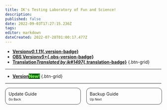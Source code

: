 ```yaml
---
title: IK's Testing Laboratory of Fun and Science!
description: 
published: false
date: 2022-09-03T17:27:15.236Z
tags: 
editor: markdown
dateCreated: 2022-07-28T01:00:17.477Z
---
```


* [**Version*v0.1.11*{.version-badge}**]()
* [**OBS Version*v5+*{.obs-version-badge}**]()
* [**Translation*Translated by ik#1497*{.translation-badge}**]()
{.btn-grid}

---

* [**Version<span class="version-badge" style="color: #9aff67!important; background-color: #006906!important;">New!</span>**]()
{.btn-grid}

---

<div id="lower-grid" style="display: grid; grid-template-columns: 1fr 1fr; grid-gap: 20px;"><a id="lower-grid-border" style="border: 1px solid #333333; border-radius: 12px; width: 100%; display: flex;"><div id="lower-grid-border-spacing" style="margin: 10px;"><div id="lower-grid-1"><div id="lower-grid-upper">Update Guide</div><div id="lower-grid-bottom" style="font-size: 10px; margin-top: 3px;">Go Back</div></div></div></a><a id="lower-grid-border" style="border: 1px solid #333333; border-radius: 12px; width: 100%; display: flex;"><div id="lower-grid-border-spacing" style="margin: 10px;"><div id="lower-grid-2"><div id="lower-grid-upper" style="text-align: left;">Backup Guide</div><div id="lower-grid-bottom" style="font-size: 10px; margin-top: 3px;">Up Next</div></div></div></a></div>